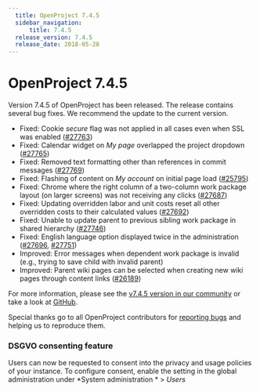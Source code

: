 ```yaml
---
  title: OpenProject 7.4.5
  sidebar_navigation:
      title: 7.4.5
  release_version: 7.4.5
  release_date: 2018-05-28
---
```


# OpenProject 7.4.5

Version 7.4.5 of OpenProject has been released. The release contains several bug
fixes. We recommend the update to the current version.

  - Fixed: Cookie *secure* flag was not applied in all cases even when
    SSL was enabled
    ([#27763](https://community.openproject.com/wp/27763))
  - Fixed:
    Calendar widget on
    *My page*  overlapped the project dropdown
    ([#27765](https://community.openproject.com/wp/27765))
  - Fixed: Removed text formatting other than references in commit
    messages ([#27769](https://community.openproject.com/wp/27769))
  - Fixed: Flashing of content
    on *My account* on initial page load
    ([#25795](https://community.openproject.com/wp/25795))
  - Fixed: Chrome where the right column of a two-column work package
    layout (on larger screens) was not receiving any clicks
    ([#27687](https://community.openproject.com/wp/27687))
  - Fixed: Updating overridden labor and unit costs reset all other
    overridden costs to their calculated values
    ([#](https://community.openproject.com/wp/27692)[27692](https://community.openproject.com/wp/27692))
  - Fixed: Unable to update parent to previous sibling work package in
    shared hierarchy
    ([#27746](https://community.openproject.com/wp/27746))
  - Fixed: English language option displayed twice in the administration
    ([#27696](https://community.openproject.com/wp/27696),
    [#27751](https://community.openproject.com/wp/27751))
  - Improved: Error messages when dependent work package is invalid
    (e.g., trying to save child with invalid parent)
  - Improved: Parent wiki pages can be selected when creating new wiki
    pages through content links
    ([#26189](https://community.openproject.com/wp/26189))

For more information, please see the [v7.4.5 version in our
community](https://community.openproject.com/versions/990) or take
a look
at [GitHub](https://github.com/opf/openproject/tree/v7.4.5).

Special thanks go to all OpenProject contributors for [reporting
bugs](../../development/report-a-bug/) and helping
us to reproduce them.

### DSGVO consenting feature

Users can now be requested to consent into the privacy and usage
policies of your instance. To configure consent, enable the setting in
the global administration under *System administration * \> *Users*


